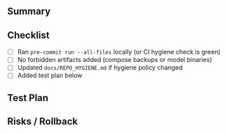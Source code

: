 ## Summary

<!-- Describe what changed and why -->

## Checklist

- [ ] Ran `pre-commit run --all-files` locally (or CI hygiene check is green)
- [ ] No forbidden artifacts added (compose backups or model binaries)
- [ ] Updated `docs/REPO_HYGIENE.md` if hygiene policy changed
- [ ] Added test plan below

## Test Plan

<!-- Commands to run and expected results -->

## Risks / Rollback

<!-- What could break and how to revert if needed -->
